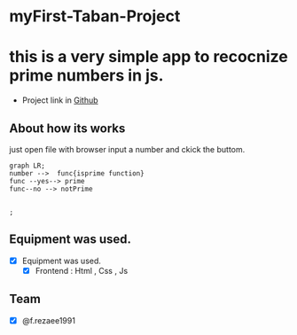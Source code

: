# myFirst-Taban-Project

# this is a very  simple app to recocnize prime numbers in js.



- Project link in [Github](https://github.com/)








## About how its works

just open file with browser input a number and ckick the buttom.

```mermaid
graph LR;
number -->  func{isprime function}
func --yes--> prime
func--no --> notPrime

  
;
```
## Equipment was used.

- [x] Equipment was used.
  - [x] Frontend : Html , Css , Js 

## Team 
 - [x] @f.rezaee1991


